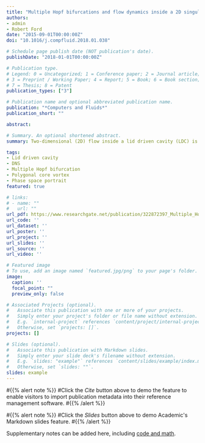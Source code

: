 ```yaml
---
title: "Multiple Hopf bifurcations and flow dynamics inside a 2D singular lid driven cavity"
authors:
- admin
- Robert Ford
date: "2015-09-01T00:00:00Z"
doi: "10.1016/j.compfluid.2018.01.038"

# Schedule page publish date (NOT publication's date).
publishDate: "2018-01-01T00:00:00Z"

# Publication type.
# Legend: 0 = Uncategorized; 1 = Conference paper; 2 = Journal article;
# 3 = Preprint / Working Paper; 4 = Report; 5 = Book; 6 = Book section;
# 7 = Thesis; 8 = Patent
publication_types: ["3"]

# Publication name and optional abbreviated publication name.
publication: "*Computers and Fluids*"
publication_short: ""

abstract:

# Summary. An optional shortened abstract.
summary: Two-dimensional (2D) flow inside a lid driven cavity (LDC) is shown to display multi-modal behavior in a consistent manner following the first Hopf bifurcation with varying Reynolds numbers ($Re$), depending upon the chosen spatial and temporal discretization scheme. Direct numerical simulation (DNS) following impulsive start, is used to show spatio-temporal growth and its nonlinear saturation of disturbance growth. Despite the fact that researchers have produced different value of Reynolds number when first Hopf bifurcation occurs ($Re_{cr1}$), DNS fundamentally differs from classical bifurcation studies involving global instability study of an equilibrium flow due to adopted nonlinear approach and not restricting the analysis to temporal instability only. The accuracy attribute of the DNS adopted here has been shown conclusively earlier via demonstration of a weak transient polygonal core vortex surrounded by relatively stronger gyrating vortices, which appear as a constellation after the disappearance of the transient, in Sengupta {\it et al.} (J. Comput. Phys., {\bf 228}, 3048- 3071 and 6150-6168 (2009)). Investigated LDC flow is characterized by multiple time scales at any $Re$, which are weak function of $Re$ in selective intervals, punctuated by multiple bifurcations. The present investigation achieves two primary goals. First, it proposes to reconcile that $Re_{cr1}$ obtained by different numerical approaches can be shown to be in same range, provided the equilibrium flow obtained is of good quality, untainted by excessive diffusion. Secondly, we also show that for increasing $Re$ following the first Hopf bifurcation, the flow during the limit cycle suffers a secondary instability, thus, requiring computation of the flow field over a longer time period. The first goal is met by exciting the flow field with a pulsating vortex inside the LDC for a very high accuracy scheme, we are able to show the universal nature of the primary bifurcation for $Re$ in the range between 8020 and 8025. The flow at higher $Re$ displays significantly increased spectral peaks, including broad-band spectrum and the understanding of all these have been aided by phase space portraits.

tags:
- Lid driven cavity
- DNS
- Multiple Hopf bifurcation
- Polygonal core vortex
- Phase space portrait
featured: true

# links:
# - name: ""
#   url: ""
url_pdf: https://www.researchgate.net/publication/322872397_Multiple_Hopf_bifurcations_and_flow_dynamics_inside_a_2D_singular_lid_driven_cavity
url_code: ''
url_dataset: ''
url_poster: ''
url_project: ''
url_slides: ''
url_source: ''
url_video: ''

# Featured image
# To use, add an image named `featured.jpg/png` to your page's folder.
image:
  caption: ''
  focal_point: ""
  preview_only: false

# Associated Projects (optional).
#   Associate this publication with one or more of your projects.
#   Simply enter your project's folder or file name without extension.
#   E.g. `internal-project` references `content/project/internal-project/index.md`.
#   Otherwise, set `projects: []`.
projects: []

# Slides (optional).
#   Associate this publication with Markdown slides.
#   Simply enter your slide deck's filename without extension.
#   E.g. `slides: "example"` references `content/slides/example/index.md`.
#   Otherwise, set `slides: ""`.
slides: example
---
```


#{{% alert note %}}
#Click the *Cite* button above to demo the feature to enable visitors to import publication metadata into their reference management software.
#{{% /alert %}}

#{{% alert note %}}
#Click the *Slides* button above to demo Academic's Markdown slides feature.
#{{% /alert %}}

Supplementary notes can be added here, including [code and math](https://sourcethemes.com/academic/docs/writing-markdown-latex/).
